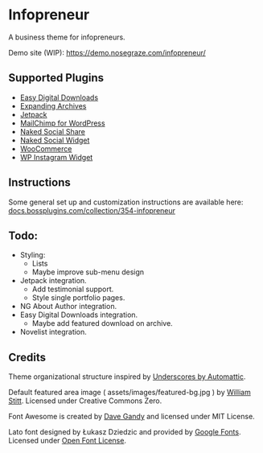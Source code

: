 # Infopreneur

A business theme for infopreneurs.

Demo site (WIP): https://demo.nosegraze.com/infopreneur/

## Supported Plugins

* [Easy Digital Downloads](https://wordpress.org/plugins/easy-digital-downloads/)
* [Expanding Archives](https://wordpress.org/plugins/expanding-archives/)
* [Jetpack](https://wordpress.org/plugins/jetpack/)
* [MailChimp for WordPress](https://wordpress.org/plugins/mailchimp-for-wp/)
* [Naked Social Share](https://wordpress.org/plugins/naked-social-share/)
* [Naked Social Widget](https://github.com/nosegraze/naked-social-widget)
* [WooCommerce](https://wordpress.org/plugins/woocommerce)
* [WP Instagram Widget](https://wordpress.org/plugins/wp-instagram-widget/)

## Instructions

Some general set up and customization instructions are available here: [docs.bossplugins.com/collection/354-infopreneur](http://docs.bossplugins.com/collection/354-infopreneur)

## Todo:

* Styling:
  + Lists
  + Maybe improve sub-menu design
* Jetpack integration.
  + Add testimonial support.
  + Style single portfolio pages.
* NG About Author integration.
* Easy Digital Downloads integration.
  + Maybe add featured download on archive.
* Novelist integration.

## Credits

Theme organizational structure inspired by [Underscores by Automattic](https://github.com/Automattic/_s).

Default featured area image ( assets/images/featured-bg.jpg ) by [William Stitt](https://unsplash.com/@willpower). Licensed under Creative Commons Zero.

Font Awesome is created by [Dave Gandy](https://twitter.com/davegandy) and licensed under MIT License.

Lato font designed by Łukasz Dziedzic and provided by [Google Fonts](https://fonts.google.com/specimen/Lato). Licensed under [Open Font License](http://scripts.sil.org/cms/scripts/page.php?site_id=nrsi&id=OFL_web).